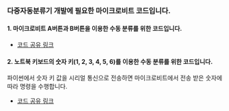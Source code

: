 ### 다중자동분류기 개발에 필요한 마이크로비트 코드입니다. 

#### 1. 마이크로비트 A버튼과 B버튼을 이용한 수동 분류를 위한 코드입니다. 
- [코드 공유 링크](https://makecode.microbit.org/_F4oCwHAYmX9K)

#### 2. 노트북 키보드의 숫자 키(1, 2, 3, 4, 5, 6)를 이용한 수동 분류를 위한 코드입니다. 
파이썬에서 숫자 키 값을 시리얼 통신으로 전송하면 마이크로비트에서 전송 받은 숫자에 따라 명령을 수행합니다.
- [코드 공유 링크](https://makecode.microbit.org/_Px47wji2X5bP)

